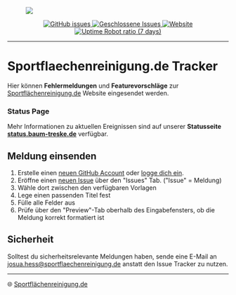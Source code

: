 <p align="center" style="width: 20%;"><img src="https://www.sportflaechenreinigung.de/resource/logo/Logo_v1.20_mTx_gr_tr.png"></p>

<p align="center">
<a href="https://github.com/Treske-Dach-Sportflaechenreinigung/Bugs/issues?q=is%3Aopen+is%3Aissue">
  <img alt="GitHub issues" src="https://img.shields.io/github/issues-raw/Treske-Dach-Sportflaechenreinigung/Bugs?label=Offen">
</a>
<a href="https://github.com/Treske-Dach-Sportflaechenreinigung/Bugs/issues?q=is%3Aissue+is%3Aclosed">
  <img src="https://img.shields.io/github/issues-closed-raw/Treske-Dach-Sportflaechenreinigung/Bugs.svg?label=Geschlossen&color=success" alt="Geschlossene Issues">
</a>
<a href="https://www.sportflaechenreinigung.de">
  <img alt="Website" src="https://img.shields.io/website?url=https%3A%2F%2Fsportflaechenreinigung.de&up_message=online&down_message=offline">
  <img alt="Uptime Robot ratio (7 days)" src="https://img.shields.io/uptimerobot/ratio/7/m796332756-050a7f961816818b378ebb93?style=flat&label=Website%20-%20Uptime%3A&link=https%3A%2F%2Fstats.uptimerobot.com%2FEMz4As1oPR">
</a>
</p>

---

# Sportflaechenreinigung.de Tracker

Hier können **Fehlermeldungen** und **Featurevorschläge** zur [Sportflächenreinigung.de](https://www.sportflaechenreinigung.de) Website eingesendet werden.

### Status Page

Mehr Informationen zu aktuellen Ereignissen sind auf unserer **Statusseite [status.baum-treske.de](https://treske.josuadev.de)** verfügbar.

##  Meldung einsenden

1. Erstelle einen [neuen GitHub Account](https://github.com/join) oder [logge dich ein](https://github.com/login?return_to=%2FTreske-Dach-Sportflaechenreinigung%2FBugs).
2. Eröffne einen [neuen Issue](https://github.com/Treske-Dach-Sportflaechenreinigung/Bugs/issues/new/choose) über den "Issues" Tab. ("Issue" = Meldung)
3. Wähle dort zwischen den verfügbaren Vorlagen
4. Lege einen passenden Titel fest
5. Fülle alle Felder aus
6. Prüfe über den "Preview"-Tab oberhalb des Eingabefensters, ob die Meldung korrekt formatiert ist

## Sicherheit

Solltest du sicherheitsrelevante Meldungen haben, sende eine E-Mail an [josua.hess@sportflaechenreinigung.de](mailto:josua.hess@sportflaechenreinigung.de) anstatt den Issue Tracker zu nutzen.

----

🌐 [Sportflächenreinigung.de](https://www.sportflaechenreinigung.de)    
